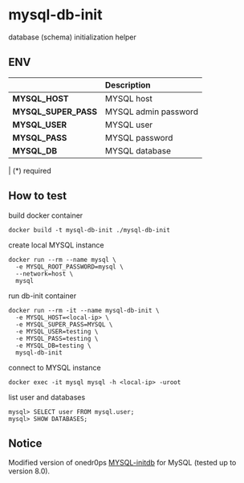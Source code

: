 <!-- markdownlint-disable MD041 -->
<!-- markdownlint-disable MD033 -->
<!-- markdownlint-disable MD028 -->

<!-- PROJECT SHIELDS -->
<!--
*** I'm using markdown "reference style" links for readability.
*** Reference links are enclosed in brackets [ ] instead of parentheses ( ).
*** See the bottom of this document for the declaration of the reference variables
*** for contributors-url, forks-url, etc. This is an optional, concise syntax you may use.
*** https://www.markdownguide.org/basic-syntax/#reference-style-links
-->

# mysql-db-init

database (schema) initialization helper

## ENV

|                      | Description          |
| :------------------- | :------------------- |
| **MYSQL_HOST**       | MYSQL host           |
| **MYSQL_SUPER_PASS** | MYSQL admin password |
| **MYSQL_USER**       | MYSQL user           |
| **MYSQL_PASS**       | MYSQL password       |
| **MYSQL_DB**         | MYSQL database       |

| (\*) required

## How to test

build docker container

```console
docker build -t mysql-db-init ./mysql-db-init
```

create local MYSQL instance

```console
docker run --rm --name mysql \
  -e MYSQL_ROOT_PASSWORD=mysql \
  --network=host \
  mysql
```

run db-init container

```console
docker run --rm -it --name mysql-db-init \
  -e MYSQL_HOST=<local-ip> \
  -e MYSQL_SUPER_PASS=MYSQL \
  -e MYSQL_USER=testing \
  -e MYSQL_PASS=testing \
  -e MYSQL_DB=testing \
  mysql-db-init
```

connect to MYSQL instance

```console
docker exec -it mysql mysql -h <local-ip> -uroot
```

list user and databases

```console
mysql> SELECT user FROM mysql.user;
mysql> SHOW DATABASES;
```

## Notice

Modified version of onedr0ps [MYSQL-initdb][onedr0p-mysql-db-init] for MySQL (tested up to version 8.0).

<!-- MARKDOWN LINKS & IMAGES -->
<!-- https://www.markdownguide.org/basic-syntax/#reference-style-links -->

<!-- Links -->

[onedr0p-mysql-db-init]: https://github.com/onedr0p/containers/tree/main/apps/MYSQL-initdb

<!-- Badges -->

<!-- TBD -->
